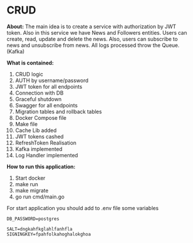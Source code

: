 # CRUD

**About:**
The main idea is to create a service with authorization by JWT token.
Also in this service we have News and Followers entities.
Users can create, read, update and delete the news. Also, users can subscribe to news and unsubscribe from news.
All logs processed throw the Queue. (Kafka)


**What is contained:**
1. CRUD logic
2. AUTH by username/password
3. JWT token for all endpoints
4. Connection with DB
5. Graceful shutdown
6. Swagger for all endpoints
7. Migration tables and rollback tables
8. Docker Compose file
9. Make file
10. Cache Lib added
11. JWT tokens cashed
12. RefreshToken Realisation
13. Kafka implemented
14. Log Handler implemented

**How to run this application:**
1. Start docker
2. make run
3. make migrate 
4. go run cmd/main.go


For start application you should add to .env file some variables
```dotenv
DB_PASSWORD=postgres

SALT=dngkahfkglahlfanhfla
SIGNINGKEY=fpahfolkahoghalokghoa
```